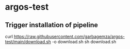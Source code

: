 # argos-test

## Trigger installation of pipeline

curl https://raw.githubusercontent.com/garbagemza/argos-test/main/download.sh -o download.sh
sh download.sh

